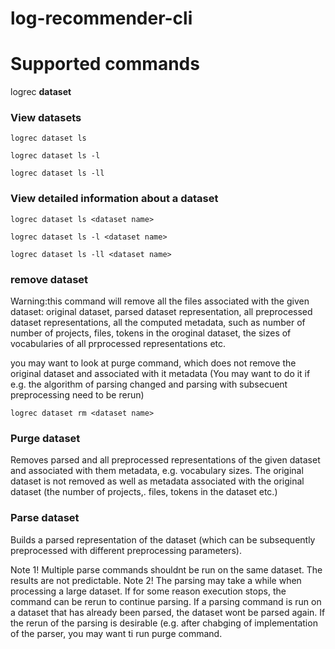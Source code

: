 # log-recommender-cli

# Supported commands
logrec **dataset**

### View datasets

```shell
logrec dataset ls
```

```shell
logrec dataset ls -l
```

```shell
logrec dataset ls -ll
```

### View detailed information about a dataset

```shell
logrec dataset ls <dataset name>
```

```shell
logrec dataset ls -l <dataset name>
```

```shell
logrec dataset ls -ll <dataset name>
```

### remove dataset

Warning:this command will remove all the files associated with the given dataset: original dataset, parsed dataset representation, all preprocessed dataset representations, all the computed metadata, such as number of number of projects, files, tokens in the oroginal dataset, the sizes of vocabularies of all prprocessed representations etc.

you may want to look at purge command, which does not remove the original dataset and associated with it metadata (You may want to do it if e.g. the algorithm of parsing changed and parsing with subsecuent preprocessing need to be rerun)

```shell
logrec dataset rm <dataset name>
```

### Purge dataset
Removes parsed and all preprocessed representations of the given dataset and associated with them metadata, e.g. vocabulary sizes. The original dataset is not removed as well as metadata associated with the original dataset (the number of projects,. files, tokens in the dataset etc.)

### Parse dataset
Builds a parsed representation of the dataset (which can be subsequently preprocessed with different preprocessing parameters).

Note 1! Multiple parse commands shouldnt be run on the same dataset. The results are not predictable.
Note 2! The parsing may take a while when processing a large dataset. If for some reason execution stops, the command can be rerun to continue parsing. If a parsing command is run on a dataset that has already been parsed, the dataset wont be parsed again. If the rerun of the parsing is desirable (e.g. after chabging of implementation of the parser, you may want ti run purge command.
